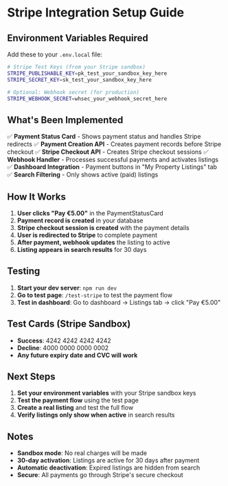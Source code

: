 # Stripe Integration Setup Guide

## Environment Variables Required

Add these to your `.env.local` file:

```bash
# Stripe Test Keys (from your Stripe sandbox)
STRIPE_PUBLISHABLE_KEY=pk_test_your_sandbox_key_here
STRIPE_SECRET_KEY=sk_test_your_sandbox_key_here

# Optional: Webhook secret (for production)
STRIPE_WEBHOOK_SECRET=whsec_your_webhook_secret_here
```

## What's Been Implemented

✅ **Payment Status Card** - Shows payment status and handles Stripe redirects
✅ **Payment Creation API** - Creates payment records before Stripe checkout
✅ **Stripe Checkout API** - Creates Stripe checkout sessions
✅ **Webhook Handler** - Processes successful payments and activates listings
✅ **Dashboard Integration** - Payment buttons in "My Property Listings" tab
✅ **Search Filtering** - Only shows active (paid) listings

## How It Works

1. **User clicks "Pay €5.00"** in the PaymentStatusCard
2. **Payment record is created** in your database
3. **Stripe checkout session is created** with the payment details
4. **User is redirected to Stripe** to complete payment
5. **After payment, webhook updates** the listing to active
6. **Listing appears in search results** for 30 days

## Testing

1. **Start your dev server**: `npm run dev`
2. **Go to test page**: `/test-stripe` to test the payment flow
3. **Test in dashboard**: Go to dashboard → Listings tab → click "Pay €5.00"

## Test Cards (Stripe Sandbox)

- **Success**: 4242 4242 4242 4242
- **Decline**: 4000 0000 0000 0002
- **Any future expiry date and CVC will work**

## Next Steps

1. **Set your environment variables** with your Stripe sandbox keys
2. **Test the payment flow** using the test page
3. **Create a real listing** and test the full flow
4. **Verify listings only show when active** in search results

## Notes

- **Sandbox mode**: No real charges will be made
- **30-day activation**: Listings are active for 30 days after payment
- **Automatic deactivation**: Expired listings are hidden from search
- **Secure**: All payments go through Stripe's secure checkout
